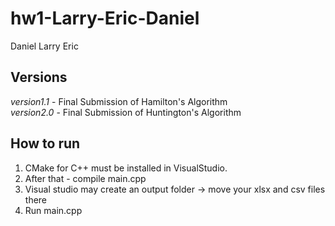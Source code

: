 # hw1-Larry-Eric-Daniel

Daniel
Larry
Eric 

## Versions
*version1.1* - Final Submission of Hamilton's Algorithm <br>
*version2.0* - Final Submission of Huntington's Algorithm

## How to run
1. CMake for C++ must be installed in VisualStudio.
2. After that - compile main.cpp
3. Visual studio may create an output folder -> move your xlsx and csv files there
4. Run main.cpp
